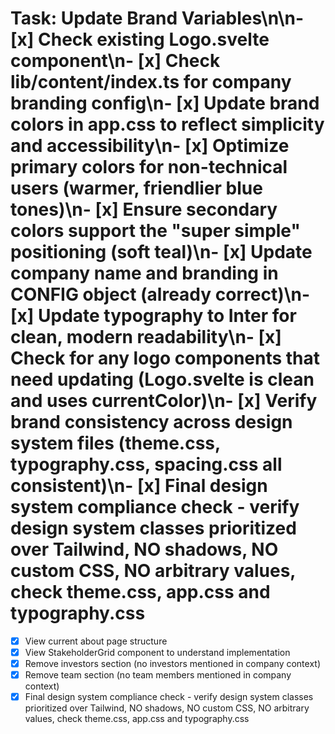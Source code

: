 # Task: Update Brand Variables\n\n- [x] Check existing Logo.svelte component\n- [x] Check lib\/content\/index.ts for company branding config\n- [x] Update brand colors in app.css to reflect simplicity and accessibility\n- [x] Optimize primary colors for non-technical users (warmer, friendlier blue tones)\n- [x] Ensure secondary colors support the "super simple" positioning (soft teal)\n- [x] Update company name and branding in CONFIG object (already correct)\n- [x] Update typography to Inter for clean, modern readability\n- [x] Check for any logo components that need updating (Logo.svelte is clean and uses currentColor)\n- [x] Verify brand consistency across design system files (theme.css, typography.css, spacing.css all consistent)\n- [x] Final design system compliance check - verify design system classes prioritized over Tailwind, NO shadows, NO custom CSS, NO arbitrary values, check theme.css, app.css and typography.css

- [x] View current about page structure
- [x] View StakeholderGrid component to understand implementation
- [x] Remove investors section (no investors mentioned in company context)
- [x] Remove team section (no team members mentioned in company context)
- [x] Final design system compliance check - verify design system classes prioritized over Tailwind, NO shadows, NO custom CSS, NO arbitrary values, check theme.css, app.css and typography.css
